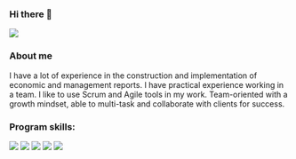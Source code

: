 ### Hi there 👋
<img src="https://img.shields.io/badge/LinkedIn-0A66C2?style=for-the-badge&logo=LinkedIn&logoColor=FFFFFF"/>

### About me
I have a lot of experience in the construction and implementation of economic and management reports. I have practical experience working in a team. I like to use Scrum and Agile tools in my work. Team-oriented with a growth mindset, able to multi-task and collaborate with clients for success.

### Program skills:
<img src="https://img.shields.io/badge/python-ADFF2F?style=for-the-badge&logo=python&logoColor=000000"/> <img src="https://img.shields.io/badge/MySQL-ADFF2F?style=for-the-badge&logo=MySQL&logoColor=000000"/> <img src="https://img.shields.io/badge/Microsoft Excel-ADFF2F?style=for-the-badge&logo=Microsoft Excel&logoColor=000000"/> <img src="https://img.shields.io/badge/Jupyter-ADFF2F?style=for-the-badge&logo=Jupyter&logoColor=000000"/> <img src="https://img.shields.io/badge/Tableau-ADFF2F?style=for-the-badge&logo=Tableau&logoColor=000000"/>
